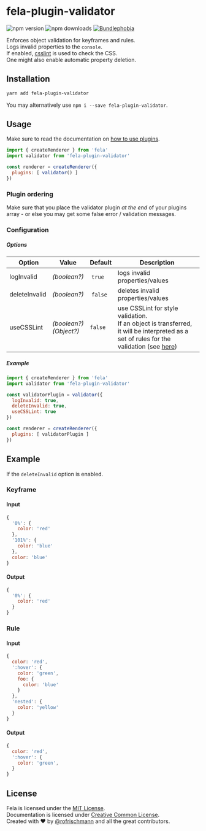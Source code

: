 # fela-plugin-validator

<img alt="npm version" src="https://badge.fury.io/js/fela-plugin-validator.svg"> <img alt="npm downloads" src="https://img.shields.io/npm/dm/fela-plugin-validator.svg"> <a href="https://bundlephobia.com/result?p=fela-plugin-validator@latest"><img alt="Bundlephobia" src="https://img.shields.io/bunldlephobia/minzip/fela-plugin-validator.svg"></a>

Enforces object validation for keyframes and rules.<br>
Logs invalid properties to the `console`. <br>
If enabled, [csslint](https://github.com/CSSLint/csslint) is used to check the CSS.<br>
One might also enable automatic property deletion.

## Installation
```sh
yarn add fela-plugin-validator
```
You may alternatively use `npm i --save fela-plugin-validator`.


## Usage
Make sure to read the documentation on [how to use plugins](http://fela.js.org/docs/advanced/Plugins.html).

```javascript
import { createRenderer } from 'fela'
import validator from 'fela-plugin-validator'

const renderer = createRenderer({
  plugins: [ validator() ]
})
```

### Plugin ordering

Make sure that you place the validator plugin *at the end* of your plugins array - or else you may get some false error / validation messages.

### Configuration
##### Options
| Option | Value | Default | Description |
| --- | --- | --- | --- |
| logInvalid | *(boolean?)* | `true` | logs invalid properties/values |
| deleteInvalid | *(boolean?)* | `false` | deletes invalid properties/values |
| useCSSLint | *(boolean?)*<br>*(Object?)* | `false` | use CSSLint for style validation. <br> If an object is transferred, it will be interpreted as a set of rules for the validation (see [here](https://github.com/CSSLint/csslint/wiki/Rules)) |

##### Example
```javascript
import { createRenderer } from 'fela'
import validator from 'fela-plugin-validator'

const validatorPlugin = validator({
  logInvalid: true,
  deleteInvalid: true,
  useCSSLint: true
})

const renderer = createRenderer({
  plugins: [ validatorPlugin ]
})
```



## Example
If the `deleteInvalid` option is enabled.

### Keyframe
#### Input
```javascript
{
  '0%': {
    color: 'red'
  },
  '101%': {
    color: 'blue'
  },
  color: 'blue'
}
```

#### Output
```javascript
{
  '0%': {
    color: 'red'
  }
}
```
### Rule
#### Input
```javascript
{
  color: 'red',
  ':hover': {
    color: 'green',
    foo: {
      color: 'blue'
    }
  },
  'nested': {
    color: 'yellow'
  }
}
```

#### Output
```javascript
{
  color: 'red',
  ':hover': {
    color: 'green',
  }
}
```


## License
Fela is licensed under the [MIT License](http://opensource.org/licenses/MIT).<br>
Documentation is licensed under [Creative Common License](http://creativecommons.org/licenses/by/4.0/).<br>
Created with ♥ by [@rofrischmann](http://rofrischmann.de) and all the great contributors.
